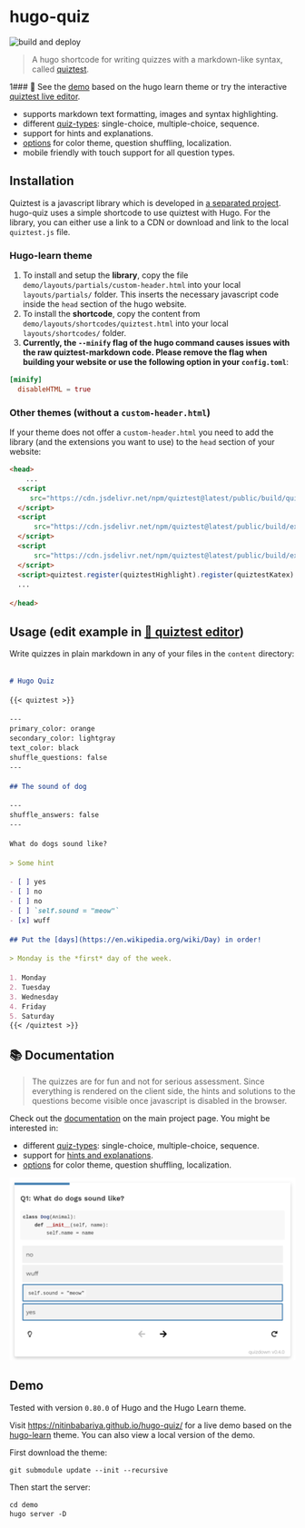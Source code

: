 # hugo-quiz
 
![build and deploy](https://github.com/nitinbabariya/hugo-quiz/workflows/build%20and%20deploy/badge.svg)

> A hugo shortcode for writing quizzes with a markdown-like syntax, called [quiztest](https://github.com/nitinbabariya/quiztest-js). 

1### 🚀 See the [demo](https://nitinbabariya.github.io/hugo-quiz/) based on the hugo learn theme or try the interactive [quiztest live editor](https://nitinbabariya.github.io/quiztest-live-editor/).

- supports markdown text formatting, images and syntax highlighting.
- different [quiz-types](https://github.com/nitin/quiztest-js/blob/main/docs/syntax.md): single-choice, multiple-choice, sequence.
- support for hints and explanations.
- [options](https://github.com/nitinbabariya/quiztest-js/blob/main/docs/options.md) for color theme, question shuffling, localization.
- mobile friendly with touch support for all question types.


## Installation

Quiztest is a javascript library which is developed in [a separated project](https://github.com/nitinbabariya/quiztest-js/). hugo-quiz uses a simple shortcode to use quiztest with Hugo. For the library, you can either use a link to a CDN or download and link to the local `quiztest.js` file.


### Hugo-learn theme

1. To install and setup the **library**, copy the file `demo/layouts/partials/custom-header.html` into your local `layouts/partials/` folder. This inserts the necessary javascript code inside the `head` section of the hugo website.
2. To install the **shortcode**, copy the content from `demo/layouts/shortcodes/quiztest.html`  into your local `layouts/shortcodes/` folder.
3. **Currently, the `--minify` flag of the hugo command causes issues with the raw quiztest-markdown code. Please remove the flag when building your website or use the following option in your `config.toml`**:

  ```toml
  [minify]
    disableHTML = true
  ```

### Other themes (without a `custom-header.html`)

If your theme does not offer a `custom-header.html` you need to add the library (and the extensions you want to use) to the `head` section of your website:

```html
<head>
    ...
  <script 
     src="https://cdn.jsdelivr.net/npm/quiztest@latest/public/build/quiztest.js">
  </script>
  <script 
      src="https://cdn.jsdelivr.net/npm/quiztest@latest/public/build/extensions/quiztestKatex.js">
  </script>
  <script 
      src="https://cdn.jsdelivr.net/npm/quiztest@latest/public/build/extensions/quiztestHighlight.js">
  </script>
  <script>quiztest.register(quiztestHighlight).register(quiztestKatex).init()</script> 
  ...

</head>
```



## Usage  (edit example in [🚀 quiztest editor](https://nitinbabariya.github.io/quiztest-editor/?code=---%0Aprimary_color%3A%20orange%0Asecondary_color%3A%20lightgray%0Atext_color%3A%20black%0Ashuffle_questions%3A%20false%0A---%0A%0A%23%23%20The%20sound%20of%20dog%0A%0A---%0Ashuffle_answers%3A%20false%0A---%0A%0AWhat%20do%20dogs%20sound%20like%3F%0A%0A%3E%20Some%20hint%0A%0A-%20%5B%20%5D%20yes%0A-%20%5B%20%5D%20no%0A-%20%5B%20%5D%20%60self.sound%20%3D%20%22meow%22%60%0A-%20%5Bx%5D%20wuff%0A%0A%23%23%20Put%20the%20%5Bdays%5D(https%3A%2F%2Fen.wikipedia.org%2Fwiki%2FDay)%20in%20order!%0A%0A%3E%20Monday%20is%20the%20*first*%20day%20of%20the%20week.%0A%0A1.%20Monday%0A2.%20Tuesday%0A3.%20Wednesday%0A4.%20Friday%0A5.%20Saturday%20))

Write quizzes in plain markdown in any of your files in the `content` directory:

```markdown

# Hugo Quiz

{{< quiztest >}}

---
primary_color: orange
secondary_color: lightgray
text_color: black
shuffle_questions: false
---

## The sound of dog

---
shuffle_answers: false
---

What do dogs sound like?

> Some hint

- [ ] yes
- [ ] no
- [ ] no
- [ ] `self.sound = "meow"`
- [x] wuff

## Put the [days](https://en.wikipedia.org/wiki/Day) in order!

> Monday is the *first* day of the week.

1. Monday
2. Tuesday
3. Wednesday
4. Friday
5. Saturday  
{{< /quiztest >}}
```

## 📚 Documentation

> The quizzes are for fun and not for serious assessment. Since everything is rendered on the client side, the hints and solutions to the questions become visible once javascript is disabled in the browser.

Check out the [documentation](https://github.com/nitinbabariya/quiztest-js/blob/main/docs/) on the main project page. You might be interested in:

- different [quiz-types](https://github.com/nitinbabariya/quiztest-js/blob/main/docs/syntax.md): single-choice, multiple-choice, sequence.
- support for [hints and explanations](https://github.com/nitinbabariya/quiztest-js/blob/main/docs/syntax.md#hints-and-comments).
- [options](https://github.com/nitinbabariya/quiztest-js/blob/main/docs/options.md) for color theme, question shuffling, localization.

![](hugo-quiz-demo-v0.4.0.png)


## Demo

Tested with version `0.80.0` of Hugo and the Hugo Learn theme.

Visit https://nitinbabariya.github.io/hugo-quiz/ for a live demo based on the [hugo-learn](https://themes.gohugo.io/theme/hugo-theme-learn/en) theme. You can also view a local version of the demo. 

First download the theme:

```shell
git submodule update --init --recursive
```

Then start the server:

```shell
cd demo
hugo server -D
```
